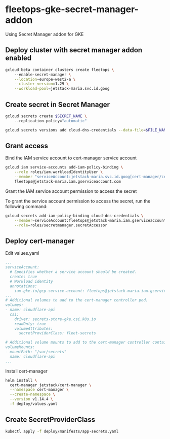 # fleetops-gke-secret-manager-addon
Using Secret Manager addon for GKE

## Deploy cluster with secret manager addon enabled

```sh
gcloud beta container clusters create fleetops \  
    --enable-secret-manager \
    --location=europe-west2-a \
    --cluster-version=1.29 \
    --workload-pool=jetstack-maria.svc.id.goog
```

## Create secret in Secret Manager 

```sh
gcloud secrets create $SECRET_NAME \                         
    --replication-policy="automatic"
```

```sh
gcloud secrets versions add cloud-dns-credentials --data-file=$FILE_NAME
```

## Grant access

Bind the IAM service account to cert-manager service account

```sh
gcloud iam service-accounts add-iam-policy-binding \
    --role roles/iam.workloadIdentityUser \
    --member "serviceAccount:jetstack-maria.svc.id.goog[cert-manager/cert-manager]" \
    fleetops@jetstack-maria.iam.gserviceaccount.com
```


Grant the IAM service account permission to access the secret

To grant the service account permission to access the secret, run the following command:

```sh
gcloud secrets add-iam-policy-binding cloud-dns-credentials \
    --member=serviceAccount:fleetops@jetstack-maria.iam.gserviceaccount.com \
    --role=roles/secretmanager.secretAccessor
```

## Deploy cert-manager

Edit values.yaml

```yaml
...
serviceAccount:
  # Specifies whether a service account should be created.
  create: true
  # Workload identity
  annotations:
    iam.gke.io/gcp-service-account: fleetops@jetstack-maria.iam.gserviceaccount.com
...
# Additional volumes to add to the cert-manager controller pod.
volumes:
- name: cloudflare-api
  csi:
    driver: secrets-store-gke.csi.k8s.io
    readOnly: true
    volumeAttributes:
      secretProviderClass: fleet-secrets

# Additional volume mounts to add to the cert-manager controller container.
volumeMounts:
- mountPath: "/var/secrets"
  name: cloudflare-api
...
```

Install cert-manager
```sh
helm install \
  cert-manager jetstack/cert-manager \
  --namespace cert-manager \
  --create-namespace \
  --version v1.14.4 \
  -f deploy/values.yaml
```

## Create SecretProviderClass

```sh
kubectl apply -f deploy/manifests/app-secrets.yaml
```
